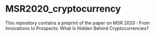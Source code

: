 # MSR2020_cryptocurrency
This repository contains a preprint of the paper on MSR 2020 :  From Innovations to Prospects: What Is Hidden Behind Cryptocurrencies?
